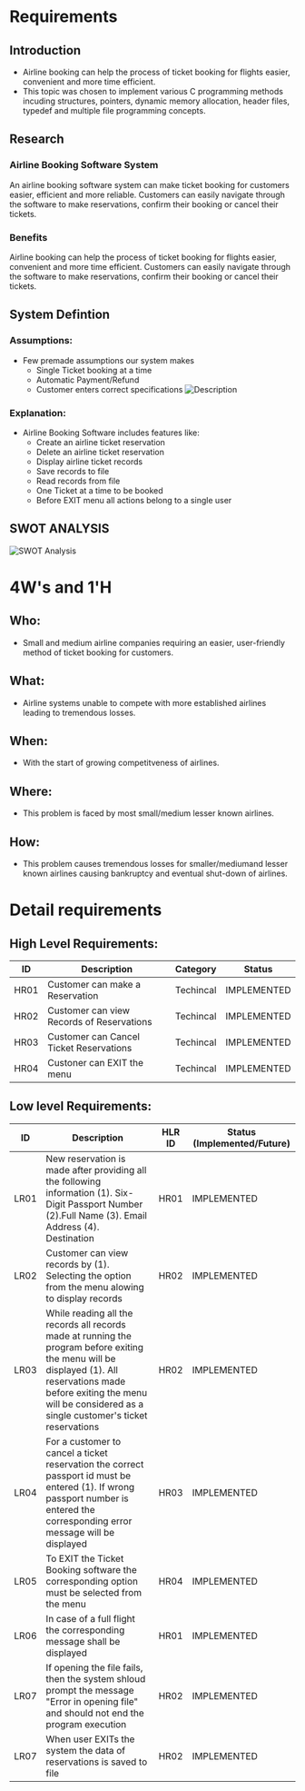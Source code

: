 # Requirements
## Introduction
 * Airline booking can help the process of ticket booking for flights easier, convenient and more time efficient.
 * This topic was chosen to implement various C programming methods incuding structures, pointers, dynamic memory allocation, header files, typedef and multiple file programming concepts.

## Research
### Airline Booking Software System 
An airline booking software system can make ticket booking for customers easier, efficient and more reliable. Customers can easily navigate through the software to make reservations, confirm their booking or cancel their tickets.


### Benefits
Airline booking can help the process of ticket booking for flights easier, convenient and more time efficient.
Customers can easily navigate through the software to make reservations, confirm their booking or cancel their tickets.


## System Defintion
### Assumptions:
* Few premade assumptions our system makes
    * Single Ticket booking at a time
    * Automatic Payment/Refund
    * Customer enters correct specifications
![Description](https://github.com/KarishmaSavant/LTTS_MiniProject/blob/main/1_Requirements/System.png)
### Explanation:
* Airline Booking Software includes features like:
    * Create an airline ticket reservation
    * Delete an airline ticket reservation
    * Display airline ticket records
    * Save records to file
    * Read records from file 
    * One Ticket at a time to be booked
    * Before EXIT menu all actions belong to a single user


## SWOT ANALYSIS
![SWOT Analysis](https://github.com/KarishmaSavant/LTTS_MiniProject/blob/main/1_Requirements/SWOT%20Analysis.png)

# 4W&#39;s and 1&#39;H

## Who:
* Small and medium airline companies requiring an easier, user-friendly method of ticket booking for customers.

## What:
* Airline systems unable to compete with more established airlines leading to tremendous losses.

## When:
* With the start of growing competitveness of airlines.

## Where:
* This problem is faced by most small/medium lesser known airlines.

## How:
* This problem causes tremendous losses for smaller/mediumand lesser known airlines causing bankruptcy and eventual shut-down of airlines.

# Detail requirements
## High Level Requirements: 
| ID | Description | Category | Status | 
| ----- | ----- | ------- | ---------|
| HR01 | Customer can make a Reservation | Techincal | IMPLEMENTED | 
| HR02 | Customer can view Records of Reservations | Techincal |  IMPLEMENTED  |
| HR03 | Customer can Cancel Ticket Reservations| Techincal |  IMPLEMENTED  |
| HR04 | Custoner can EXIT the menu | Techincal |  IMPLEMENTED  |

##  Low level Requirements:

| ID | Description | HLR ID | Status (Implemented/Future) |
| ------ | --------- | ------ | ----- |
| LR01 | New reservation is made after providing all the following information (1). Six-Digit Passport Number (2).Full Name (3). Email Address (4). Destination| HR01 |  IMPLEMENTED  |
| LR02 | Customer can view records by (1). Selecting the option from the menu alowing to display records | HR02 |  IMPLEMENTED |
| LR03 | While reading all the records all records made at running the program before exiting the menu will be displayed (1). All reservations made before exiting the menu will be considered as a single customer's ticket reservations| HR02 |  IMPLEMENTED |
| LR04 | For a customer to cancel a ticket reservation the correct passport id must be entered (1). If wrong passport number is entered the corresponding error message will be displayed | HR03 |  IMPLEMENTED  |
| LR05 | To EXIT the Ticket Booking software the corresponding option must be selected from the menu | HR04 |  IMPLEMENTED  |
| LR06 | In case of a full flight the corresponding message shall be displayed | HR01 |  IMPLEMENTED  |
| LR07 | If opening the file fails, then the system shloud prompt the message "Error in opening file" and should not end the program execution | HR02|  IMPLEMENTED  |
| LR07 | When user EXITs the system the data of reservations is saved to file | HR02 |  IMPLEMENTED  |

